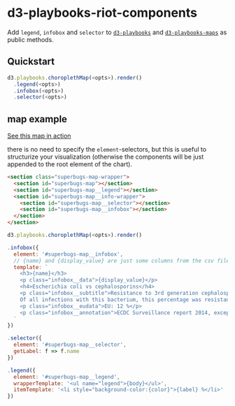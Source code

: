 # d3-playbooks-riot-components

Add `legend`, `infobox` and `selector` to [`d3-playbooks`](https://github.com/simonwoerpel/d3-playbooks) and [`d3-playbooks-maps`](https://github.com/simonwoerpel/d3-playbooks-maps) as public methods.

## Quickstart

```javascript
d3.playbooks.choroplethMap(<opts>).render()
  .legend(<opts>)
  .infobox(<opts>)
  .selector(<opts>)
```

## map example

[See this map in action](https://simonwoerpel.github.io/d3pb-superbugs-example/)

there is no need to specify the `element`-selectors, but this is useful to structurize your visualization (otherwise the components will be just appended to the root element of the chart).

```html
<section class="superbugs-map-wrapper">
  <section id="superbugs-map"></section>
  <section id="superbugs-map__legend"></section>
  <section id="superbugs-map__info-wrapper">
    <section id="superbugs-map__selector"></section>
    <section id="superbugs-map__infobox"></section>
  </section>
</section>
```


```javascript
d3.playbooks.choroplethMap(<opts>).render()

.infobox({
  element: '#superbugs-map__infobox',
  // {name} and {display_value} are just some columns from the csv file
  template: `
    <h3>{name}</h3>
    <p class="infobox__data">{display_value}</p>
    <h4>Escherichia coli vs cephalosporins</h4>
    <p class="infobox__subtitle">Resistance to 3rd generation cephalosporins in percent.
    Of all infections with this bacterium, this percentage was resistant to this antibiotic.</p>
    <p class="infobox__eudata">EU: 12 %</p>
    <p class="infobox__annotation">ECDC Surveillance report 2014, except Poland (2013)</p>
  `
})

.selector({
  element: '#superbugs-map__selector',
  getLabel: f => f.name
})

.legend({
  element: '#superbugs-map__legend',
  wrapperTemplate: '<ul name="legend">{body}</ul>',
  itemTemplate: '<li style="background-color:{color}">{label} %</li>'
})
```
